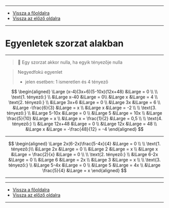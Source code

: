 
---

- [Vissza a főoldalra](../../../../README.md)
- [Vissza az előző oldalra](../matematika.md)

---

# Egyenletek szorzat alakban

---

> :memo: Egy szorzat akkor nulla, ha egyik tényezője nulla

> Negyedfokú egyenlet
> - jelen esetben: 1 ismeretlen és 4 tényező

$$
\begin{aligned}
\Large (x-4)(3x+6)(5-10x)(12x+48) &\Large = 0 \\
\\
\text{1. tényező:} \\
&\Large x-40 &\Large = 0\\
&\Large x &\Large = 4
\\
\text{2. tényező:} \\
&\Large 3x+6 &\Large = 0 \\
&\Large 3x &\Large = 6 \\
&\Large -\frac{6}{3} &\Large = x \\
&\Large x &\Large = -2 \\
\\
\text{3. tényező:} \\
&\Large 5-10x &\Large = 0 \\
&\Large 5 &\Large = 10x \\
&\Large \frac{5}{10} &\Large = x \\
&\Large x = \frac{1}{2} &\Large = 0,5 \\
\\
\text{4. tényező:} \\
&\Large 12x+48 &\Large = 0 \\
&\Large 12x &\Large = 48 \\
&\Large x &\Large = -\frac{48}{12} = -4
\end{aligned}
$$

---

$$
\begin{aligned}
\Large 2x(6-2x)\frac{5-4x}{4} &\Large = 0 \\
\\
\text{1. tényező:}\\
&\Large 2x &\Large = 0 \\
&\Large 2 &\Large = x \\
&\Large x &\Large = \frac{2}{x} &\Large = 0 \\
\\
\text{2. tényező:} \\
&\Large 6-2x &\Large = 0 \\
&\Large 6 &\Large = 2x \\
&\Large 3 &\Large = x \\
\\
\text{3. tényező:} \\
&\Large 5-4x &\Large = 0 \\
&\Large 5 &\Large = 4x \\
&\Large \frac{5}{4} &\Large = x
\end{aligned}
$$

---

---

- [Vissza a főoldalra](../../../../README.md)
- [Vissza az előző oldalra](../matematika.md)

---
